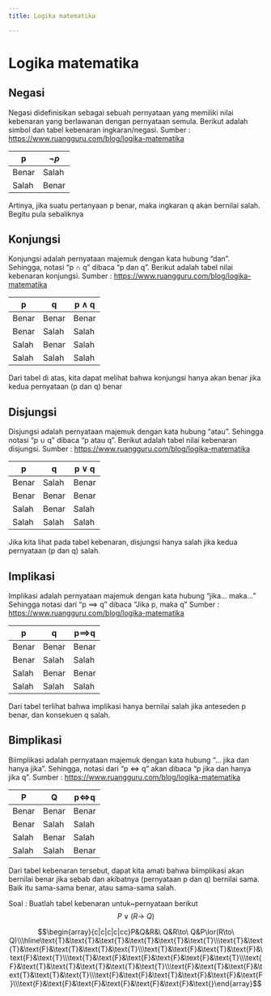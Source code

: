 ```yaml
---
title: Logika matematika

---
```


# Logika matematika

## Negasi
Negasi didefinisikan sebagai sebuah pernyataan yang memiliki nilai kebenaran yang berlawanan dengan pernyataan semula. Berikut adalah simbol dan tabel kebenaran ingkaran/negasi.
Sumber : https://www.ruangguru.com/blog/logika-matematika


| p     | $\neg p$ |
| ----- | -------- |
| Benar | Salah    |
| Salah | Benar    |

Artinya, jika suatu pertanyaan p benar, maka ingkaran q akan bernilai salah. Begitu pula sebaliknya

## Konjungsi
Konjungsi adalah pernyataan majemuk dengan kata hubung “dan”. Sehingga, notasi “p $\cap$ q” dibaca “p dan q”. Berikut adalah tabel nilai kebenaran konjungsi.
Sumber : https://www.ruangguru.com/blog/logika-matematika


| p     | q     | p $\wedge$ q |
| ----- | ----- | ------------ |
| Benar | Benar | Benar        |
| Benar | Salah | Salah        |
| Salah | Benar | Salah        |
| Salah | Salah | Salah        |

Dari tabel di atas, kita dapat melihat bahwa konjungsi hanya akan benar jika kedua pernyataan (p dan q) benar

## Disjungsi
Disjungsi adalah pernyataan majemuk dengan kata hubung “atau”. Sehingga notasi “p $\cup$ q” dibaca “p atau q”. Berikut adalah tabel nilai kebenaran disjungsi.
Sumber : https://www.ruangguru.com/blog/logika-matematika


| p | q | p $\vee$ q |
| -------- | -------- | -------- |
| Benar        | Salah        | Benar        |
| Benar        | Benar        | Benar        |
| Salah        | Benar        | Salah        |
| Salah        | Salah        | Salah        |

Jika kita lihat pada tabel kebenaran, disjungsi hanya salah jika kedua pernyataan (p dan q) salah.

## Implikasi
Implikasi adalah pernyataan majemuk dengan kata hubung “jika… maka…” Sehingga notasi dari “p $\implies$ q” dibaca “Jika p, maka q”
Sumber : https://www.ruangguru.com/blog/logika-matematika


| p     | q     | p$\implies$q |
| ----- | ----- | ------------ |
| Benar | Benar | Benar        |
| Benar | Salah | Salah        |
| Salah | Benar | Benar        |
| Salah | Salah | Salah        |

Dari tabel terlihat bahwa implikasi hanya bernilai salah jika anteseden p benar, dan konsekuen q salah.


## Bimplikasi
Biimplikasi adalah pernyataan majemuk dengan kata hubung “… jika dan hanya jika”. Sehingga, notasi dari “p $\iff$ q” akan dibaca “p jika dan hanya jika q”.
Sumber : https://www.ruangguru.com/blog/logika-matematika


| P     | Q     | p$\iff$q |
| ----- | ----- | -------- |
| Benar | Benar | Benar    |
| Benar | Salah | Salah    |
| Salah | Benar | Salah    |
| Salah | Salah | Benar    |

Dari tabel kebenaran tersebut, dapat kita amati bahwa biimplikasi akan bernilai benar jika sebab dan akibatnya (pernyataan p dan q) bernilai sama. Baik itu sama-sama benar, atau sama-sama salah.

 Soal :
Buatlah tabel kebenaran untuk~pernyataan berikut $$P\lor(R\to\ Q)$$

$$\begin{array}{c|c|c|c|cc}P&Q&R&\ Q&R\to\ Q&P\lor(R\to\ Q)\\\hline\text{Т}&\text{Т}&\text{Т}&\text{T}&\text{T}&\text{T}\\\text{Т}&\text{Т}&\text{F}&\text{T}&\text{T}&\text{T}\\\text{T}&\text{F}&\text{T}&\text{F}&\text{F}&\text{T}\\\text{T}&\text{F}&\text{F}&\text{F}&\text{F}&\text{T}\\\text{F}&\text{T}&\text{T}&\text{T}&\text{T}&\text{T}\\\text{F}&\text{T}&\text{F}&\text{T}&\text{T}&\text{T}\\\text{F}&\text{F}&\text{T}&\text{F}&\text{F}&\text{F}\\\text{F}&\text{F}&\text{F}&\text{F}&\text{F}&\text{F}&\text{}\end{array}$$

